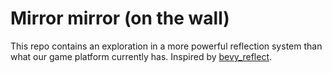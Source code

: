 # Mirror mirror (on the wall)

This repo contains an exploration in a more powerful reflection system than
what our game platform currently has. Inspired by [bevy_reflect].

[bevy_reflect]: https://crates.io/crates/bevy_reflect
